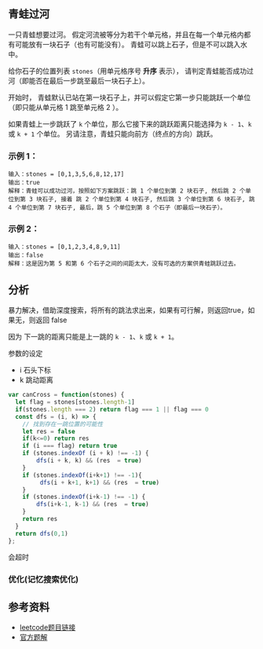 ## 青蛙过河
一只青蛙想要过河。 假定河流被等分为若干个单元格，并且在每一个单元格内都有可能放有一块石子（也有可能没有）。 青蛙可以跳上石子，但是不可以跳入水中。

给你石子的位置列表 `stones`（用单元格序号 **升序** 表示）， 请判定青蛙能否成功过河（即能否在最后一步跳至最后一块石子上）。

开始时， 青蛙默认已站在第一块石子上，并可以假定它第一步只能跳跃一个单位（即只能从单元格 1 跳至单元格 2 ）。

如果青蛙上一步跳跃了 `k` 个单位，那么它接下来的跳跃距离只能选择为 `k - 1`、`k` 或 `k + 1` 个单位。 另请注意，青蛙只能向前方（终点的方向）跳跃。

### 示例 1：
```
输入：stones = [0,1,3,5,6,8,12,17]
输出：true
解释：青蛙可以成功过河，按照如下方案跳跃：跳 1 个单位到第 2 块石子, 然后跳 2 个单位到第 3 块石子, 接着 跳 2 个单位到第 4 块石子, 然后跳 3 个单位到第 6 块石子, 跳 4 个单位到第 7 块石子, 最后，跳 5 个单位到第 8 个石子（即最后一块石子）。
```
### 示例 2：
```
输入：stones = [0,1,2,3,4,8,9,11]
输出：false
解释：这是因为第 5 和第 6 个石子之间的间距太大，没有可选的方案供青蛙跳跃过去。
```
## 分析
暴力解决，借助深度搜索，将所有的跳法求出来，如果有可行解，则返回true，如果无，则返回 false

因为 下一跳的距离只能是上一跳的 `k - 1`、`k` 或 `k + 1`。

参数的设定
- i 石头下标
- k 跳动距离
```js
var canCross = function(stones) {  
  let flag = stones[stones.length-1]
  if(stones.length === 2) return flag === 1 || flag === 0
  const dfs = (i, k) => {
    // 找到存在一跳位置的可能性
    let res = false
    if(k<=0) return res
    if (i === flag) return true
    if (stones.indexOf (i + k) !== -1) {
        dfs(i + k, k) && (res  = true)
    }
    if (stones.indexOf(i+k+1) !== -1){
         dfs(i + k+1, k+1) && (res  = true)
    }
    if (stones.indexOf(i+k-1) !== -1) {
        dfs(i+k-1, k-1) && (res  = true)
    }
    return res
  }
  return dfs(0,1)
};
```
会超时

###  优化(记忆搜索优化)

## 参考资料
- [leetcode题目链接](https://leetcode-cn.com/problems/frog-jump/)
- [官方题解](https://leetcode-cn.com/problems/frog-jump/solution/)